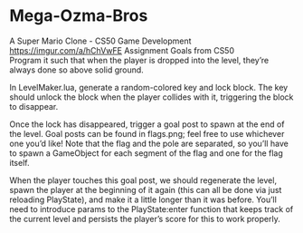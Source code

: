 # Mega-Ozma-Bros
A Super Mario Clone - CS50 Game Development<br>
https://imgur.com/a/hChVwFE
Assignment Goals from CS50<br>
Program it such that when the player is dropped into the level, they’re always done so above solid ground.<br>

In LevelMaker.lua, generate a random-colored key and lock block. The key should unlock the block when the player collides with it, triggering the block to disappear.<br>

Once the lock has disappeared, trigger a goal post to spawn at the end of the level. Goal posts can be found in flags.png; feel free to use whichever one you’d like! Note that the flag and the pole are separated, so you’ll have to spawn a GameObject for each segment of the flag and one for the flag itself.<br>

When the player touches this goal post, we should regenerate the level, spawn the player at the beginning of it again (this can all be done via just reloading PlayState), and make it a little longer than it was before. You’ll need to introduce params to the PlayState:enter function that keeps track of the current level and persists the player’s score for this to work properly.
